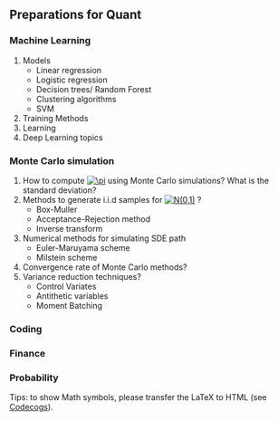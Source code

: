 <script type="text/javascript" src="http://cdn.mathjax.org/mathjax/latest/MathJax.js?config=default"></script>
## Preparations for Quant
### Machine Learning
1. Models
    - Linear regression
    - Logistic regression
    - Decision trees/ Random Forest
    - Clustering algorithms
    - SVM
3. Training Methods
4. Learning
5. Deep Learning topics
### Monte Carlo simulation
1. How to compute <a href="https://www.codecogs.com/eqnedit.php?latex=\pi" target="_blank"><img src="https://latex.codecogs.com/png.latex?\pi" title="\pi" /></a> using Monte Carlo simulations? What is the standard deviation?
2. Methods to generate i.i.d samples for <a href="https://www.codecogs.com/eqnedit.php?latex=\inline&space;N(0,1)" target="_blank"><img src="https://latex.codecogs.com/png.latex?\inline&space;N(0,1)" title="N(0,1)" /></a> ?
    - Box-Muller
    - Acceptance-Rejection method
    - Inverse transform
4. Numerical methods for simulating SDE path
    - Euler-Maruyama scheme
    - Milstein scheme
5. Convergence rate of Monte Carlo methods?
6. Variance reduction techniques?
    - Control Variates
    - Antithetic variables
    - Moment Batching
### Coding
### Finance
### Probability


Tips: to show Math symbols, please transfer the LaTeX to HTML (see [Codecogs](https://www.codecogs.com/latex/eqneditor.php)).
